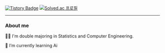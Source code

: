 [![Tistory Badge](https://img.shields.io/badge/Tech%20Blog-555263?style=flat&logoColor=white)](https://statcs133.tistory.com/) [![Solved.ac
프로필](http://mazassumnida.wtf/api/mini/generate_badge?boj=gotao116)](https://solved.ac/gotao116)    

--------    

### About me 
👩‍🎓 I'm double majoring in Statistics and Computer Engineering.

🌱 I’m currently learning Ai     






<!--
**kCMI113/kCMI113** is a ✨ _special_ ✨ repository because its `README.md` (this file) appears on your GitHub profile.
[![Solved.ac Profile](http://mazassumnida.wtf/api/generate_badge?boj=gotao116)](https://solved.ac/gotao116)
Here are some ideas to get you started:
![Anurag's GitHub stats](https://github-readme-stats.vercel.app/api?username=kCMI113&show_icons=true&theme=react) ![Top Langs](https://github-readme-stats.vercel.app/api/top-langs/?username=kCMI113&layout=compact&theme=tokyonight)     
- 🔭 I’m currently working on ...

- 👯 I’m looking to collaborate on ...
- 🤔 I’m looking for help with ...
- 💬 Ask me about ...
- 📫 How to reach me: ...
- 😄 Pronouns: ...
- ⚡ Fun fact: ...
-->

